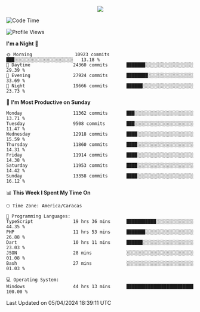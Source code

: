 <p align="center">
  <a href="http://www.github.com/thevacs">
    <img src="https://github-readme-streak-stats.herokuapp.com/?user=thevacs&stroke=ffffff&background=1c1917&ring=0891b2&fire=0891b2&currStreakNum=ffffff&currStreakLabel=0891b2&sideNums=ffffff&sideLabels=ffffff&dates=ffffff&hide_border=true" />
  </a>
</p>

<!--START_SECTION:waka-->
![Code Time](http://img.shields.io/badge/Code%20Time-2%2C308%20hrs%2033%20mins-blue)

![Profile Views](http://img.shields.io/badge/Profile%20Views-0-blue)

**I'm a Night 🦉** 

```text
🌞 Morning                10923 commits       ███░░░░░░░░░░░░░░░░░░░░░░   13.18 % 
🌆 Daytime                24360 commits       ███████░░░░░░░░░░░░░░░░░░   29.39 % 
🌃 Evening                27924 commits       ████████░░░░░░░░░░░░░░░░░   33.69 % 
🌙 Night                  19666 commits       ██████░░░░░░░░░░░░░░░░░░░   23.73 % 
```
📅 **I'm Most Productive on Sunday** 

```text
Monday                   11362 commits       ███░░░░░░░░░░░░░░░░░░░░░░   13.71 % 
Tuesday                  9508 commits        ███░░░░░░░░░░░░░░░░░░░░░░   11.47 % 
Wednesday                12918 commits       ████░░░░░░░░░░░░░░░░░░░░░   15.59 % 
Thursday                 11860 commits       ████░░░░░░░░░░░░░░░░░░░░░   14.31 % 
Friday                   11914 commits       ████░░░░░░░░░░░░░░░░░░░░░   14.38 % 
Saturday                 11953 commits       ████░░░░░░░░░░░░░░░░░░░░░   14.42 % 
Sunday                   13358 commits       ████░░░░░░░░░░░░░░░░░░░░░   16.12 % 
```


📊 **This Week I Spent My Time On** 

```text
🕑︎ Time Zone: America/Caracas

💬 Programming Languages: 
TypeScript               19 hrs 36 mins      ███████████░░░░░░░░░░░░░░   44.35 % 
PHP                      11 hrs 53 mins      ███████░░░░░░░░░░░░░░░░░░   26.88 % 
Dart                     10 hrs 11 mins      ██████░░░░░░░░░░░░░░░░░░░   23.03 % 
JSON                     28 mins             ░░░░░░░░░░░░░░░░░░░░░░░░░   01.08 % 
Bash                     27 mins             ░░░░░░░░░░░░░░░░░░░░░░░░░   01.03 % 

💻 Operating System: 
Windows                  44 hrs 13 mins      █████████████████████████   100.00 % 
```


 Last Updated on 05/04/2024 18:39:11 UTC
<!--END_SECTION:waka-->

